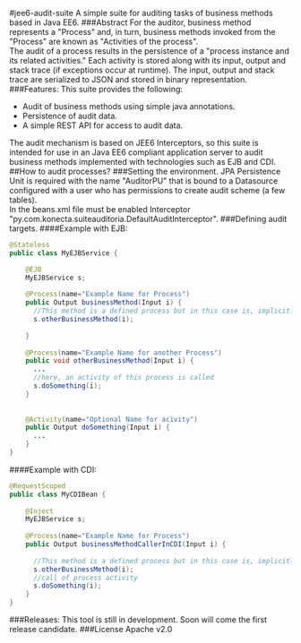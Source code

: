 #jee6-audit-suite
A simple suite for auditing tasks of business methods based in Java EE6.
###Abstract
For the auditor, business method represents a "Process" and, in turn, business methods invoked from the "Process" are known as "Activities of the process".
<br>The audit of a process results in the persistence of a "process instance and its related activities." Each activity is stored along with its input, output and stack trace (if exceptions occur at runtime). The input, output and stack trace are serialized to JSON and stored in binary representation.
###Features:
This suite provides the following:
* Audit of business methods using simple java annotations.
* Persistence of audit data.
* A simple REST API for access to audit data.

The audit mechanism is based on JEE6 Interceptors, so this suite is intended for use in an Java EE6 compliant application server to audit business methods implemented with technologies such as EJB and CDI.
##How to audit processes?
###Setting the environment.
JPA Persistence Unit is required with the name "AuditorPU" that is bound to a Datasource configured with a user who has permissions to create audit scheme (a few tables).
<br>In the beans.xml file must be enabled Interceptor "py.com.konecta.suiteauditoria.DefaultAuditInterceptor".
###Defining audit targets.
####Example with EJB:
```java
@Stateless
public class MyEJBService {

    @EJB
    MyEJBService s;
    
    @Process(name="Example Name for Process")
    public Output businessMethod(Input i) {
      //This method is a defined process but in this case is, implicitly, an activity
      s.otherBusinessMethod(i);
      
    }
    
    @Process(name="Example Name for another Process")
    public void otherBusinessMethod(Input i) {
      ...
      //here, an activity of this process is called
      s.doSomething(i);
    }
    
    
    @Activity(name="Optional Name for acivity")
    public Output doSomething(Input i) {
      ...
    }
}
```
####Example with CDI:
```java
@RequestScoped
public class MyCDIBean {
    
    @Inject
    MyEJBService s;
    
    @Process(name="Example Name for Process")
    public Output businessMethodCallerInCDI(Input i) {
      
      //This method is a defined process but in this case is, implicitly, an activity
      s.otherBusinessMethod(i);
      //call of process activity
      s.doSomething(i);
    } 
}
```
###Releases:
This tool is still in development. Soon will come the first release candidate.
###License
Apache v2.0
